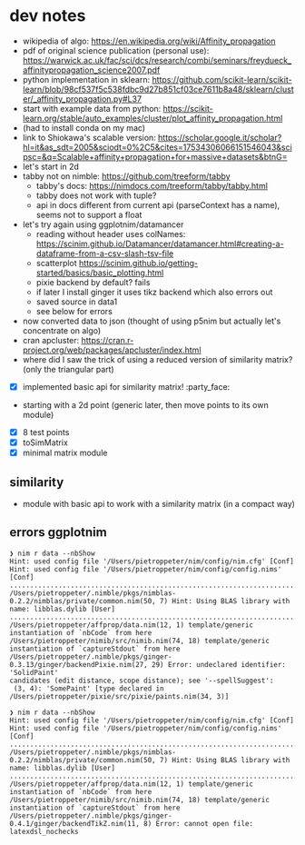 # dev notes

- wikipedia of algo: https://en.wikipedia.org/wiki/Affinity_propagation
- pdf of original science publication (personal use): https://warwick.ac.uk/fac/sci/dcs/research/combi/seminars/freydueck_affinitypropagation_science2007.pdf
- python implementation in sklearn: https://github.com/scikit-learn/scikit-learn/blob/98cf537f5c538fdbc9d27b851cf03ce7611b8a48/sklearn/cluster/_affinity_propagation.py#L37
- start with example data from python: https://scikit-learn.org/stable/auto_examples/cluster/plot_affinity_propagation.html
- (had to install conda on my mac)
- link to Shiokawa's scalable version: https://scholar.google.it/scholar?hl=it&as_sdt=2005&sciodt=0%2C5&cites=17534306066151546043&scipsc=&q=Scalable+affinity+propagation+for+massive+datasets&btnG=
- let's start in 2d
- tabby not on nimble: https://github.com/treeform/tabby
  - tabby's docs: https://nimdocs.com/treeform/tabby/tabby.html
  - tabby does not work with tuple?
  - api in docs different from current api (parseContext has a name), seems not to support a float
- let's try again using ggplotnim/datamancer
  - reading without header uses colNames: https://scinim.github.io/Datamancer/datamancer.html#creating-a-dataframe-from-a-csv-slash-tsv-file
  - scatterplot https://scinim.github.io/getting-started/basics/basic_plotting.html
  - pixie backend by default? fails
  - if later I install ginger it uses tikz backend which also errors out
  - saved source in data1
  - see below for errors
- now converted data to json (thought of using p5nim but actually let's concentrate on algo)
- cran apcluster: https://cran.r-project.org/web/packages/apcluster/index.html
- where did I saw the trick of using a reduced version of similarity matrix? (only the triangular part)
- [x] implemented basic api for similarity matrix! :party_face:
- starting with a 2d point (generic later, then move points to its own module)
- [x] 8 test points
- [x] toSimMatrix
- [x] minimal matrix module

## similarity

- module with basic api to work with a similarity matrix (in a compact way)

## errors ggplotnim

```
❯ nim r data --nbShow
Hint: used config file '/Users/pietroppeter/nim/config/nim.cfg' [Conf]
Hint: used config file '/Users/pietroppeter/nim/config/config.nims' [Conf]
............................................................................................................................................................................................
/Users/pietroppeter/.nimble/pkgs/nimblas-0.2.2/nimblas/private/common.nim(50, 7) Hint: Using BLAS library with name: libblas.dylib [User]
................................................................................................................................................
/Users/pietroppeter/affprop/data.nim(12, 1) template/generic instantiation of `nbCode` from here
/Users/pietroppeter/nimib/src/nimib.nim(74, 18) template/generic instantiation of `captureStdout` from here
/Users/pietroppeter/.nimble/pkgs/ginger-0.3.13/ginger/backendPixie.nim(27, 29) Error: undeclared identifier: 'SolidPaint'
candidates (edit distance, scope distance); see '--spellSuggest': 
 (3, 4): 'SomePaint' [type declared in /Users/pietroppeter/pixie/src/pixie/paints.nim(34, 3)]
```

```
❯ nim r data --nbShow  
Hint: used config file '/Users/pietroppeter/nim/config/nim.cfg' [Conf]
Hint: used config file '/Users/pietroppeter/nim/config/config.nims' [Conf]
............................................................................................................................................................................................
/Users/pietroppeter/.nimble/pkgs/nimblas-0.2.2/nimblas/private/common.nim(50, 7) Hint: Using BLAS library with name: libblas.dylib [User]
............................................................................................................
/Users/pietroppeter/affprop/data.nim(12, 1) template/generic instantiation of `nbCode` from here
/Users/pietroppeter/nimib/src/nimib.nim(74, 18) template/generic instantiation of `captureStdout` from here
/Users/pietroppeter/.nimble/pkgs/ginger-0.4.1/ginger/backendTikZ.nim(11, 8) Error: cannot open file: latexdsl_nochecks
```